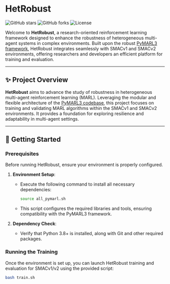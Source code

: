 # HetRobust

![GitHub stars](https://img.shields.io/github/stars/kenAdamFang/HetRobust?style=social) ![GitHub forks](https://img.shields.io/github/forks/kenAdamFang/HetRobust?style=social) ![License](https://img.shields.io/badge/license-MIT-blue.svg)

Welcome to **HetRobust**, a research-oriented reinforcement learning framework designed to enhance the robustness of heterogeneous multi-agent systems in complex environments. Built upon the robust [PyMARL3 framework](https://github.com/tjuHaoXiaotian/pymarl3), HetRobust integrates seamlessly with SMACv1 and SMACv2 environments, offering researchers and developers an efficient platform for training and evaluation.

---

## ✨ Project Overview

**HetRobust** aims to advance the study of robustness in heterogeneous multi-agent reinforcement learning (MARL). Leveraging the modular and flexible architecture of the [PyMARL3 codebase](https://github.com/tjuHaoXiaotian/pymarl3), this project focuses on training and validating MARL algorithms within the SMACv1 and SMACv2 environments. It provides a foundation for exploring resilience and adaptability in multi-agent settings.

---

## 🚀 Getting Started

### Prerequisites
Before running HetRobust, ensure your environment is properly configured.

1. **Environment Setup**:
   - Execute the following command to install all necessary dependencies:
     ```bash
     source all_pymarl.sh
     ```
   - This script configures the required libraries and tools, ensuring compatibility with the PyMARL3 framework.

2. **Dependency Check**:
   - Verify that Python 3.8+ is installed, along with Git and other required packages.

### Running the Training
Once the environment is set up, you can launch HetRobust training and evaluation for SMACv1/v2 using the provided script:

```bash
bash train.sh
